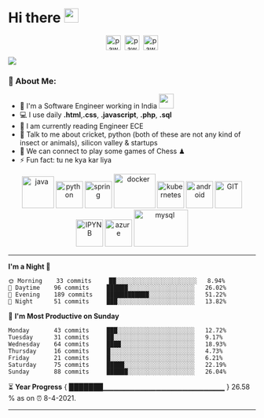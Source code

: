 # Hi there <img src="https://github.com/TheDudeThatCode/TheDudeThatCode/blob/master/Assets/Hi.gif" width="29px">
<p align="center">
<a href="https://twitter.com/PawanSattawan" target="_blank"><img align="center" src="https://cdn.jsdelivr.net/npm/simple-icons@3.0.1/icons/twitter.svg" alt="pawanmeena"  height="30" width="30" /></a>&nbsp;
<a href="https://www.linkedin.com/in/pawansattawan/" target="_blank"><img align="center" src="https://cdn.jsdelivr.net/npm/simple-icons@3.0.1/icons/linkedin.svg" alt="pawanmeena" height="30" width="30" /></a>&nbsp;
<a href="https://www.instagram.com/pawansattawan_/" target="_blank"><img align="center" alt="pawanmeena"  width="30px" src="https://cdn.jsdelivr.net/npm/simple-icons@3.0.1/icons/instagram.svg" /></a>
</p>

![](https://camo.githubusercontent.com/992babdffd8c74a1502de375fbdf7e4d54773242/68747470733a2f2f6d656469612e67697068792e636f6d2f6d656469612f53576f536b4e36447854737a71494b4571762f67697068792e676966)

### 🤵 About Me:
- 🏦 I'm a Software Engineer working in India 
      <img src="https://media.giphy.com/media/WUlplcMpOCEmTGBtBW/giphy.gif" width="30">
- 💻 I use daily **.html**,**.css**, **.javascript**, **.php**, **.sql**
- 📖 I am currently reading Engineer ECE
- 💬 Talk to me about cricket, python (both of these are not any kind of insect or animals), silicon valley & startups
- 👯 We can connect to play some games of Chess ♟
- ⚡ Fun fact: tu ne kya kar liya

<p align="center">
      <img src="https://www.vectorlogo.zone/logos/java/java-icon.svg" alt="java" width="65" height="65"/> 
      <img src="https://www.vectorlogo.zone/logos/python/python-icon.svg" alt="python" width="55" height="55"/>
      <img src="https://www.vectorlogo.zone/logos/springio/springio-icon.svg" alt="spring" width="55" height="55"/>
      <img src="https://www.vectorlogo.zone/logos/docker/docker-icon.svg" alt="docker" width="85" height="70"/> 
      <img src="https://www.vectorlogo.zone/logos/kubernetes/kubernetes-icon.svg" alt="kubernetes" width="55" height="55"/>
      <img src="https://www.vectorlogo.zone/logos/android/android-icon.svg" alt="android" width="55" height="55"/>
      <img src="https://www.vectorlogo.zone/logos/git-scm/git-scm-icon.svg" alt="GIT" width="55" height="55"/> 
      <img src="https://www.vectorlogo.zone/logos/jupyter/jupyter-icon.svg" alt="IPYNB" width="55" height="55"/> 
      <img src="https://www.vectorlogo.zone/logos/microsoft_azure/microsoft_azure-icon.svg" alt="azure" width="55" height="55"/> 
      <img src="https://www.vectorlogo.zone/logos/mysql/mysql-ar21.svg" alt="mysql" width="110" height="75"/> 
</p>

---

<!--START_SECTION:waka-->
**I'm a Night 🦉** 

```text
🌞 Morning    33 commits     ██░░░░░░░░░░░░░░░░░░░░░░░   8.94% 
🌆 Daytime    96 commits     ██████░░░░░░░░░░░░░░░░░░░   26.02% 
🌃 Evening    189 commits    ████████████░░░░░░░░░░░░░   51.22% 
🌙 Night      51 commits     ███░░░░░░░░░░░░░░░░░░░░░░   13.82%

```
📅 **I'm Most Productive on Sunday** 

```text
Monday       43 commits     ███░░░░░░░░░░░░░░░░░░░░░░   12.72% 
Tuesday      31 commits     ██░░░░░░░░░░░░░░░░░░░░░░░   9.17% 
Wednesday    64 commits     ████░░░░░░░░░░░░░░░░░░░░░   18.93% 
Thursday     16 commits     █░░░░░░░░░░░░░░░░░░░░░░░░   4.73% 
Friday       21 commits     █░░░░░░░░░░░░░░░░░░░░░░░░   6.21% 
Saturday     75 commits     █████░░░░░░░░░░░░░░░░░░░░   22.19% 
Sunday       88 commits     ██████░░░░░░░░░░░░░░░░░░░   26.04%

```



<!--END_SECTION:waka-->

⏳ **Year Progress** { ███████▁▁▁▁▁▁▁▁▁▁▁▁▁▁▁▁▁▁▁▁▁▁▁ } 26.58 % as on ⏰ 8-4-2021.

---



